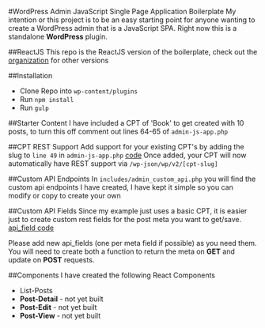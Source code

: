 #WordPress Admin JavaScript Single Page Application Boilerplate
 My intention or this project is to be an easy starting point for anyone wanting to create a WordPress admin that is a JavaScript SPA.
 Right now this is a standalone __WordPress__ plugin.

##ReactJS
This repo is the ReactJS version of the boilerplate, check out the [organization](https://github.com/WordPress-Admin-JavaScript-Boilerplate) for other versions

##Installation
* Clone Repo into `wp-content/plugins`
* Run `npm install`
* Run `gulp`

##Starter Content
I have included a CPT of 'Book' to get created with 10 posts, to turn this off comment out lines 64-65 of `admin-js-app.php`

##CPT REST Support
Add support for your existing CPT's by adding the slug to `line 49` in `admin-js-app.php` [code](https://github.com/royboy789/WP-JS-SPA-ADMIN-BOILERPLATE/blob/master/admin-js-app.php#L41-L57)
Once added, your CPT will now automatically have REST support via `/wp-json/wp/v2/[cpt-slug]`

##Custom API Endpoints
In `includes/admin_custom_api.php` you will find the custom api endpoints I have created, I have kept it simple so you can modify or copy to create your own

##Custom API Fields
Since my example just uses a basic CPT, it is easier just to create custom rest fields for the post meta you want to get/save.
[api_field code](https://github.com/royboy789/WP-JS-SPA-ADMIN-BOILERPLATE/blob/master/includes/admin_custom_api.php#L104-L134)

Please add new api_fields (one per meta field if possible) as you need them. You will need to create both a function to return the meta on __GET__ and update on __POST__ requests.

##Components
I have created the following React Components
* List-Posts
* __Post-Detail__ - not yet built
* __Post-Edit__ - not yet built
* __Post-View__ - not yet built